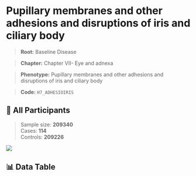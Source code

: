 # Pupillary membranes and other adhesions and disruptions of iris and ciliary body

> **Root:** Baseline Disease  

> **Chapter:** Chapter VII- Eye and adnexa  

> **Phenotype:** Pupillary membranes and other adhesions and disruptions of iris and ciliary body  

> **Code:** `H7_ADHESIOIRIS`

## 🧪 All Participants  
> Sample size: **209340**  
> Cases: **114**  
> Controls: **209226**
<img src="/Sensitive/Figures/ALL/Incidence/H7_ADHESIOIRIS.png"/>

## 📊 Data Table
<CsvTableMRF src="/Sensitive/Data/ALL/Incidence/COX_H7_ADHESIOIRIS.csv"/>

